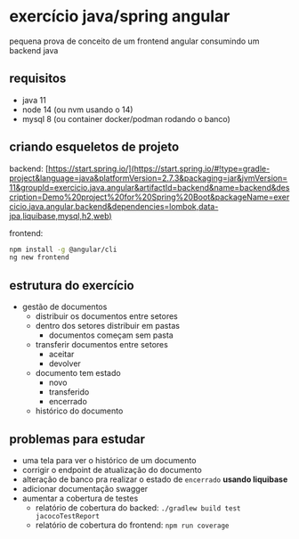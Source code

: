 # exercício java/spring angular

pequena prova de conceito de um frontend angular consumindo um backend java

## requisitos

- java 11
- node 14 (ou nvm usando o 14)
- mysql 8 (ou container docker/podman rodando o banco)

## criando esqueletos de projeto

backend: [https://start.spring.io/](https://start.spring.io/#!type=gradle-project&language=java&platformVersion=2.7.3&packaging=jar&jvmVersion=11&groupId=exercicio.java.angular&artifactId=backend&name=backend&description=Demo%20project%20for%20Spring%20Boot&packageName=exercicio.java.angular.backend&dependencies=lombok,data-jpa,liquibase,mysql,h2,web)

frontend:

```bash
npm install -g @angular/cli
ng new frontend
```

## estrutura do exercício

- gestão de documentos
  - distribuir os documentos entre setores
  - dentro dos setores distribuir em pastas
    - documentos começam sem pasta
  - transferir documentos entre setores
    - aceitar
    - devolver
  - documento tem estado
    - novo
    - transferido
    - encerrado
  - histórico do documento

## problemas para estudar

- uma tela para ver o histórico de um documento
- corrigir o endpoint de atualização do documento
- alteração de banco pra realizar o estado de `encerrado` **usando liquibase**
- adicionar documentação swagger
- aumentar a cobertura de testes
  - relatório de cobertura do backed: `./gradlew build test jacocoTestReport`
  - relatório de cobertura do frontend: `npm run coverage`
